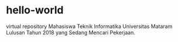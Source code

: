 # hello-world
virtual repository
Mahasiswa Teknik Informatika Universitas Mataram Lulusan Tahun 2018 yang Sedang Mencari Pekerjaan.
